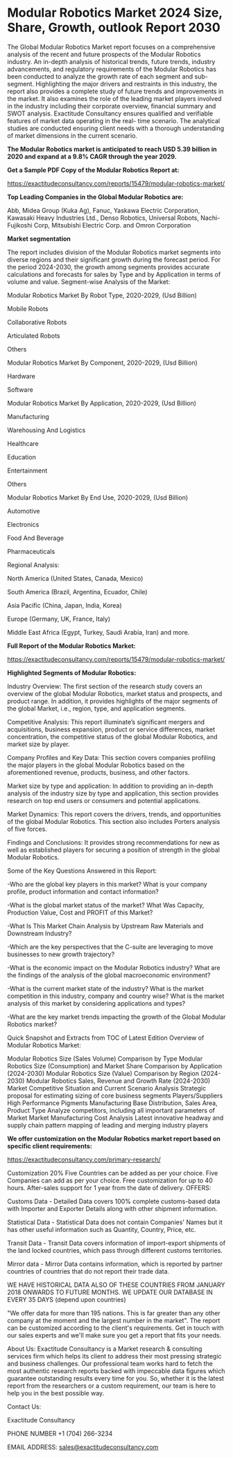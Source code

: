 # Modular Robotics Market 2024 Size, Share, Growth, outlook Report 2030

The Global Modular Robotics Market report focuses on a comprehensive analysis of the recent and future prospects of the Modular Robotics industry. An in-depth analysis of historical trends, future trends, industry advancements, and regulatory requirements of the Modular Robotics has been conducted to analyze the growth rate of each segment and sub-segment. Highlighting the major drivers and restraints in this industry, the report also provides a complete study of future trends and improvements in the market. It also examines the role of the leading market players involved in the industry including their corporate overview, financial summary and SWOT analysis. Exactitude Consultancy ensures qualified and verifiable features of market data operating in the real- time scenario. The analytical studies are conducted ensuring client needs with a thorough understanding of market dimensions in the current scenario.

**The Modular Robotics market is anticipated to reach USD 5.39 billion in 2020 and expand at a 9.8% CAGR through the year 2029.**

**Get a Sample PDF Copy of the Modular Robotics Report at:**

https://exactitudeconsultancy.com/reports/15479/modular-robotics-market/

**Top Leading Companies in the Global Modular Robotics are:**

Abb, Midea Group (Kuka Ag), Fanuc, Yaskawa Electric Corporation, Kawasaki Heavy Industries Ltd., Denso Robotics, Universal Robots, Nachi-Fujikoshi Corp, Mitsubishi Electric Corp. and Omron Corporation

**Market segmentation**

The report includes division of the Modular Robotics market segments into diverse regions and their significant growth during the forecast period. For the period 2024-2030, the growth among segments provides accurate calculations and forecasts for sales by Type and by Application in terms of volume and value. Segment-wise Analysis of the Market:

Modular Robotics Market By Robot Type, 2020-2029, (Usd Billion)

Mobile Robots

Collaborative Robots

Articulated Robots

Others

Modular Robotics Market By Component, 2020-2029, (Usd Billion)

Hardware

Software

Modular Robotics Market By Application, 2020-2029, (Usd Billion)

Manufacturing

Warehousing And Logistics

Healthcare

Education

Entertainment

Others

Modular Robotics Market By End Use, 2020-2029, (Usd Billion)

Automotive

Electronics

Food And Beverage

Pharmaceuticals

Regional Analysis:

North America (United States, Canada, Mexico)

South America (Brazil, Argentina, Ecuador, Chile)

Asia Pacific (China, Japan, India, Korea)

Europe (Germany, UK, France, Italy)

Middle East Africa (Egypt, Turkey, Saudi Arabia, Iran) and more.

**Full Report of the Modular Robotics Market:**

https://exactitudeconsultancy.com/reports/15479/modular-robotics-market/

**Highlighted Segments of Modular Robotics:**

Industry Overview: The first section of the research study covers an overview of the global Modular Robotics, market status and prospects, and product range. In addition, it provides highlights of the major segments of the global Market, i.e., region, type, and application segments.

Competitive Analysis: This report illuminate’s significant mergers and acquisitions, business expansion, product or service differences, market concentration, the competitive status of the global Modular Robotics, and market size by player.

Company Profiles and Key Data: This section covers companies profiling the major players in the global Modular Robotics based on the aforementioned revenue, products, business, and other factors.

Market size by type and application: In addition to providing an in-depth analysis of the industry size by type and application, this section provides research on top end users or consumers and potential applications.

Market Dynamics: This report covers the drivers, trends, and opportunities of the global Modular Robotics. This section also includes Porters analysis of five forces.

Findings and Conclusions: It provides strong recommendations for new as well as established players for securing a position of strength in the global Modular Robotics.

Some of the Key Questions Answered in this Report:

-Who are the global key players in this market? What is your company profile, product information and contact information?

-What is the global market status of the market? What Was Capacity, Production Value, Cost and PROFIT of this Market?

-What Is This Market Chain Analysis by Upstream Raw Materials and Downstream Industry?

-Which are the key perspectives that the C-suite are leveraging to move businesses to new growth trajectory?

-What is the economic impact on the Modular Robotics industry? What are the findings of the analysis of the global macroeconomic environment?

-What is the current market state of the industry? What is the market competition in this industry, company and country wise? What is the market analysis of this market by considering applications and types?

-What are the key market trends impacting the growth of the Global Modular Robotics market?

Quick Snapshot and Extracts from TOC of Latest Edition Overview of Modular Robotics Market:

Modular Robotics Size (Sales Volume) Comparison by Type
Modular Robotics Size (Consumption) and Market Share Comparison by Application (2024-2030)
Modular Robotics Size (Value) Comparison by Region (2024-2030)
Modular Robotics Sales, Revenue and Growth Rate (2024-2030)
Market Competitive Situation and Current Scenario Analysis
Strategic proposal for estimating sizing of core business segments
Players/Suppliers High Performance Pigments Manufacturing Base Distribution, Sales Area, Product Type
Analyze competitors, including all important parameters of Market
Market Manufacturing Cost Analysis
Latest innovative headway and supply chain pattern mapping of leading and merging industry players

**We offer customization on the Modular Robotics market report based on specific client requirements:**

https://exactitudeconsultancy.com/primary-research/

Customization 20%
Five Countries can be added as per your choice.
Five Companies can add as per your choice.
Free customization for up to 40 hours.
After-sales support for 1 year from the date of delivery.
OFFERS:

Customs Data - Detailed Data covers 100% complete customs-based data with Importer and Exporter Details along with other shipment information.

Statistical Data - Statistical Data does not contain Companies' Names but it has other useful information such as Quantity, Country, Price, etc.

Transit Data - Transit Data covers information of import-export shipments of the land locked countries, which pass through different customs territories.

Mirror data - Mirror Data contains information, which is reported by partner countries of countries that do not report their trade data.

WE HAVE HISTORICAL DATA ALSO OF THESE COUNTRIES FROM JANUARY 2018 ONWARDS TO FUTURE MONTHS. WE UPDATE OUR DATABASE IN EVERY 35 DAYS (depend upon countries)

"We offer data for more than 195 nations. This is far greater than any other company at the moment and the largest number in the market". The report can be customized according to
the client's requirements. Get in touch with our sales experts and we'll make sure you get a report that fits your needs.

About Us:
Exactitude Consultancy is a Market research & consulting services firm which helps its client to address their most pressing strategic and business challenges. Our professional team works hard to fetch the most authentic research reports backed with impeccable data figures which guarantee outstanding results every time for you. So, whether it is the latest report from the researchers or a custom requirement, our team is here to help you in the best possible way.

Contact Us:

Exactitude Consultancy

PHONE NUMBER +1 (704) 266-3234

EMAIL ADDRESS: sales@exactitudeconsultancy.com
